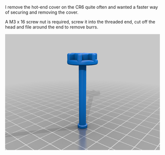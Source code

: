 I remove the hot-end cover on the CR6 quite often and wanted a faster way of securing and removing the cover.

A M3 x 16 screw nut is required, screw it into the threaded end, cut off the head and file around the end to remove burrs.

![CR6 Print Head Cover Thumbscrew](print_head_cover_thumbscrew.png)